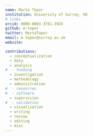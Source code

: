 ```yaml
---
name: Marta Topor
institution: University of Surrey, UK
# links
orcid: 0000-0003-3761-392X
github: m-topor
twitter: MartaTopor
email: m.topor@surrey.ac.uk
website:

contributions:
  - ​conceptualization
  - data
  - analysis
#  - funding​
  - ​investigation
  - ​methodology
  - administration​
#  - ​resources
#  - ​software
  - ​supervision
#  - ​validation
  - ​visualization
  - writing
  - review
  - editing
  - misc
---
```


